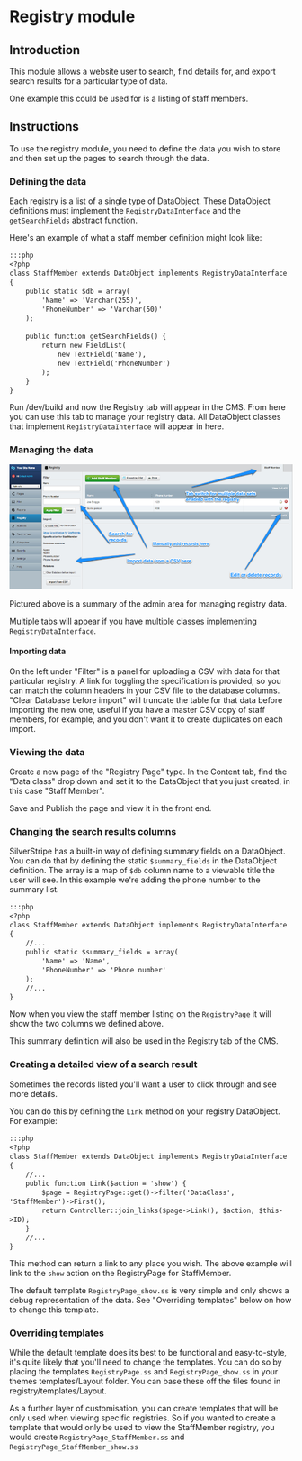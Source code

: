 # Registry module

## Introduction

This module allows a website user to search, find details for, and export search results
for a particular type of data.

One example this could be used for is a listing of staff members.

## Instructions

To use the registry module, you need to define the data you wish to store and then set up the pages
to search through the data.

### Defining the data

Each registry is a list of a single type of DataObject. These DataObject definitions must implement
the `RegistryDataInterface` and the `getSearchFields` abstract function.

Here's an example of what a staff member definition might look like:

	:::php
	<?php
	class StaffMember extends DataObject implements RegistryDataInterface {
		public static $db = array(
			'Name' => 'Varchar(255)',
			'PhoneNumber' => 'Varchar(50)'
		);
		
		public function getSearchFields() {
			return new FieldList(
				new TextField('Name'),
				new TextField('PhoneNumber')
			);
		}
	}

Run /dev/build and now the Registry tab will appear in the CMS. From here you can use this tab to manage
your registry data. All DataObject classes that implement `RegistryDataInterface` will appear in here.

### Managing the data

![Registry admin](_images/registry-admin.jpg)

Pictured above is a summary of the admin area for managing registry data.

Multiple tabs will appear if you have multiple classes implementing `RegistryDataInterface`.

#### Importing data

On the left under "Filter" is a panel for uploading a CSV with data for that particular registry. A link
for toggling the specification is provided, so you can match the column headers in your CSV file to the
database columns. "Clear Database before import" will truncate the table for that data before importing
the new one, useful if you have a master CSV copy of staff members, for example, and you don't want it
to create duplicates on each import.

### Viewing the data

Create a new page of the "Registry Page" type. In the Content tab, find the "Data class" drop down
and set it to the DataObject that you just created, in this case "Staff Member".

Save and Publish the page and view it in the front end.

### Changing the search results columns

SilverStripe has a built-in way of defining summary fields on a DataObject. You can do that by defining
the static `$summary_fields` in the DataObject definition. The array is a map of `$db` column name to
a viewable title the user will see. In this example we're adding the phone number to the summary list.

	:::php
	<?php
	class StaffMember extends DataObject implements RegistryDataInterface {
		//...
		public static $summary_fields = array(
			'Name' => 'Name',
			'PhoneNumber' => 'Phone number'
		);
		//...
	}

Now when you view the staff member listing on the `RegistryPage` it will show the two columns we
defined above.

This summary definition will also be used in the Registry tab of the CMS.

### Creating a detailed view of a search result

Sometimes the records listed you'll want a user to click through and see more details.

You can do this by defining the `Link` method on your registry DataObject. For example:

	:::php
	<?php
	class StaffMember extends DataObject implements RegistryDataInterface {
		//...
		public function Link($action = 'show') {
			$page = RegistryPage::get()->filter('DataClass', 'StaffMember')->First();
			return Controller::join_links($page->Link(), $action, $this->ID);
		}
		//...
	}

This method can return a link to any place you wish. The above example will link to
the `show` action on the RegistryPage for StaffMember.

The default template `RegistryPage_show.ss` is very simple and only shows a debug
representation of the data. See "Overriding templates" below on how to change this
template.

### Overriding templates

While the default template does its best to be functional and easy-to-style, it's quite likely that
you'll need to change the templates. You can do so by placing the templates `RegistryPage.ss` and
`RegistryPage_show.ss` in your themes templates/Layout folder. You can base these off the files found
in registry/templates/Layout.

As a further layer of customisation, you can create templates that will be only used when viewing
specific registries. So if you wanted to create a template that would only be used to view the
StaffMember registry, you would create `RegistryPage_StaffMember.ss` and `RegistryPage_StaffMember_show.ss`

